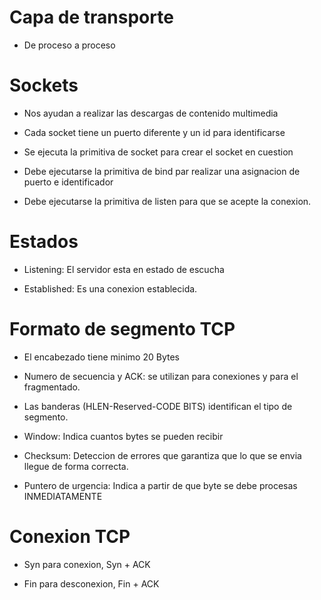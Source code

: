 # Capa de transporte

- De proceso a proceso

# Sockets

- Nos ayudan a realizar las descargas de contenido multimedia

- Cada socket tiene un puerto diferente y un id para identificarse

- Se ejecuta la primitiva de socket para crear el socket en cuestion

- Debe ejecutarse la primitiva de bind par realizar una asignacion de puerto e identificador

- Debe ejecutarse la primitiva de listen para que se acepte la conexion.

# Estados

- Listening: El servidor esta en estado de escucha

- Established: Es una conexion establecida.

# Formato de segmento TCP

- El encabezado tiene minimo 20 Bytes

- Numero de secuencia y ACK: se utilizan para conexiones y para el fragmentado.

- Las banderas (HLEN-Reserved-CODE BITS) identifican el tipo de segmento.

- Window: Indica cuantos bytes se pueden recibir

- Checksum: Deteccion de errores que garantiza que lo que se envia llegue de forma correcta.

- Puntero de urgencia: Indica a partir de que byte se debe procesas INMEDIATAMENTE

# Conexion TCP

- Syn para conexion, Syn + ACK

- Fin para desconexion, Fin + ACK